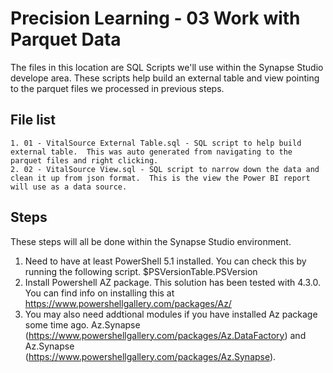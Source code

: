 # Precision Learning - 03 Work with Parquet Data

The files in this location are SQL Scripts we'll use within the Synapse Studio develope area.  These scripts help build an external table and view pointing to the parquet files we processed in previous steps.  

## File list 
	1. 01 - VitalSource External Table.sql - SQL script to help build external table.  This was auto generated from navigating to the parquet files and right clicking. 
	2. 02 - VitalSource View.sql - SQL script to narrow down the data and clean it up from json format.  This is the view the Power BI report will use as a data source.  
	
## Steps
These steps will all be done within the Synapse Studio environment.  
1. Need to have at least PowerShell 5.1 installed.  You can check this by running the following script. 
	$PSVersionTable.PSVersion
2. Install Powershell AZ package.  This solution has been tested with 4.3.0.  You can find info on installing this at https://www.powershellgallery.com/packages/Az/
3. You may also need addtional modules if you have installed Az package some time ago.  Az.Synapse (https://www.powershellgallery.com/packages/Az.DataFactory) and Az.Synapse (https://www.powershellgallery.com/packages/Az.Synapse).  
	


		

	
	

